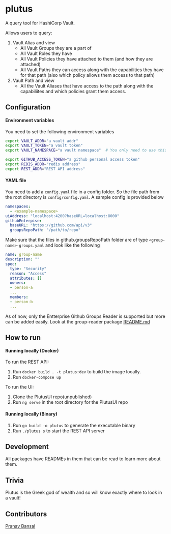 # plutus

A query tool for HashiCorp Vault.

Allows users to query: 
1. Vault Alias and view
    - All Vault Groups they are a part of
    - All Vault Roles they have
    - All Vault Policies they have attached to them (and how they are attached)
    - All Vault Paths they can access along with the capabilities they have for that path (also which policy allows them access to that path)
2. Vault Path and view
    - All the Vault Aliases that have access to the path along with the capabiliites and which policies grant them access.

## Configuration

#### Environment variables

You need to set the following environment variables

```bash
export VAULT_ADDR="a vault addr"
export VAULT_TOKEN="a vault token"
export VAULT_NAMESPACE="a vault namespace"  # You only need to use this if you use the CLI to query vault directly

export GITHUB_ACCESS_TOKEN="a github personal access token"
export REDIS_ADDR="redis address"
export REST_ADDR="REST API address"
```

#### YAML file

You need to add a `config.yaml` file in a config folder. So the file path from the root directory is `config/config.yaml`. A sample config is provided below

```yaml
namespaces:                                                                 # Namespaces you want plutus to cover
  - <example-namespace>
uiAddress: "localhost:4200?baseURL=localhost:8000"                          # UI redirect that can be used to redirect to the proper UI address
githubEnterpise:
  baseURL: "https://github.com/api/v3"                                  # Github Enterprise Reader API base URL
  groupsRepoPath: "/path/to/repo"                                       # Github Enterprise Repo that has the groups information
```

Make sure that the files in github.groupsRepoPath folder are of type `<group-name>-groups.yaml` and look like the following

```yaml
name: group-name
description: ""
spec:
  type: "Security"
  reason: "Access"
  attributes: []
  owners:
  - person-a
  ...
  members:
  - person-b
  ...
  ```
  As of now, only the Entterprise Github Groups Reader is supported but more can be added easily. Look at the group-reader package [README.md](https://github.com/cisco-open/plutus/blob/main/groups-reader/README.md)
## How to run

#### Running locally (Docker)

To run the REST API:
1. Run `docker build . -t plutus:dev` to build the image locally.
2. Run `docker-compose up`

To run the UI:
1. Clone the PlutusUI repo(unpublished)
2. Run `ng serve` in the root directory for the PlutusUI repo

#### Running locally (Binary)
1. Run `go build -o plutus` to generate the executable binary
2. Run `./plutus s` to start the REST API server

## Development

All packages have READMEs in them that can be read to learn more about them. 

## Trivia

Plutus is the Greek god of wealth and so will know exactly where to look in a vault!

## Contributors

[Pranav Bansal](https://github.com/prnvbn)

